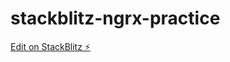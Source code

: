 # stackblitz-ngrx-practice

[Edit on StackBlitz ⚡️](https://stackblitz.com/edit/stackblitz-starters-r3rqe3)